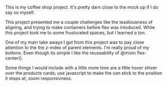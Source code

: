 This is my coffee shop project. It's pretty darn close to the mock up if I do say so myself. 

This project presented me a couple challenges like the teadiousness of aligning, and trying to make containers before flex was intoduced. While this project took me to some frusturated spaces, but I learned a ton. 

One of my main take aways I got from this project was to pay close attention to the the z-index of parent elements. I'm really proud of my buttons. Even though its simple I like the reuseability of @mixin flex-center(). 

Some things I would include with a little more time are a little hover shiver over the products cards; use javascript to make the can stick to the position it stops at; zoom responsivness. 
